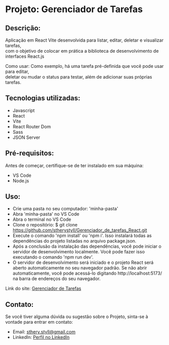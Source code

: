 # Projeto: Gerenciador de Tarefas

## Descrição: 
Aplicação em React Vite desenvolvida para listar, editar, deletar e visualizar tarefas, <br>
com o objetivo de colocar em prática a biblioteca de desenvolvimento de interfaces React.js<br>

Como usar: Como exemplo, há uma tarefa pré-definida que você pode usar para editar, <br>
deletar ou mudar o status para testar, além de adicionar suas próprias tarefas.<br>

## Tecnologias utilizadas:
- Javascript
- React
- Vite
- React Router Dom
- Sass
- JSON Server

## Pré-requisitos:<br>
Antes de começar, certifique-se de ter instalado em sua máquina:<br>

- VS Code <br>
- Node.js <br>

## Uso:<br>
* Crie uma pasta no seu computador: 'minha-pasta' <br>
* Abra 'minha-pasta' no VS Code <br>
* Abra o terminal no VS Code <br>
* Clone o repositório: $ git clone https://github.com/stherystyll/Gerenciador_de_tarefas_React.git <br>
* Execute o comando 'npm install' ou 'npm i'. Isso instalará todas as dependências do projeto listadas no arquivo package.json.<br>
* Após a conclusão da instalação das dependências, você pode iniciar o servidor de desenvolvimento localmente. Você pode fazer isso executando o comando 'npm run dev'.<br>
* O servidor de desenvolvimento será iniciado e o projeto React será aberto automaticamente no seu navegador padrão. Se não abrir automaticamente, você pode acessá-lo digitando http://localhost:5173/ na barra de endereços do seu navegador.<br>

Link do site: [Gerenciador de Tarefas](https://gerenciador-tarefas-react-vite.netlify.app/) <br>

## Contato:<br>
Se você tiver alguma dúvida ou sugestão sobre o Projeto, sinta-se à vontade para entrar em contato:<br>

- Email: sthery.styll@gmail.com<br>
- LinkedIn: [Perfil no LinkedIn](https://www.linkedin.com/in/sthery-alves-5214ab99/)
